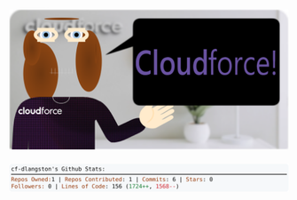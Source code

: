 <!-- 
Version 3.0.104
Built Sun Sep 29 2024 05:18:42 GMT+0000 (Coordinated Universal Time)
-->

<h1 align="center">
  <a href="https://github.com/cf-dlangston/cf-dlangston/tree/master/src" title="Click to View Source">
    <picture width="100%" alt="Dylan">
      <source media="(prefers-color-scheme: dark)" srcset="dylan-dark.svg?version=3.0.104">
      <img src="dylan-light.svg?version=3.0.104" alt="Dylan">
    </picture>
  </a>
</h1>

<div align="center">
  <picture width="100%" alt="Profile Info and Stats">
    <source media="(prefers-color-scheme: dark)" srcset="stats-dark.svg?version=3.0.104">
    <img src="stats-light.svg?version=3.0.104" alt="Profile Info and Stats">
  </picture>
</div>

